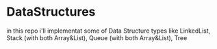 # DataStructures
in this repo i'll implementat some of Data Structure types like LinkedList, Stack (with both Array&List), Queue (with both Array&List), Tree
